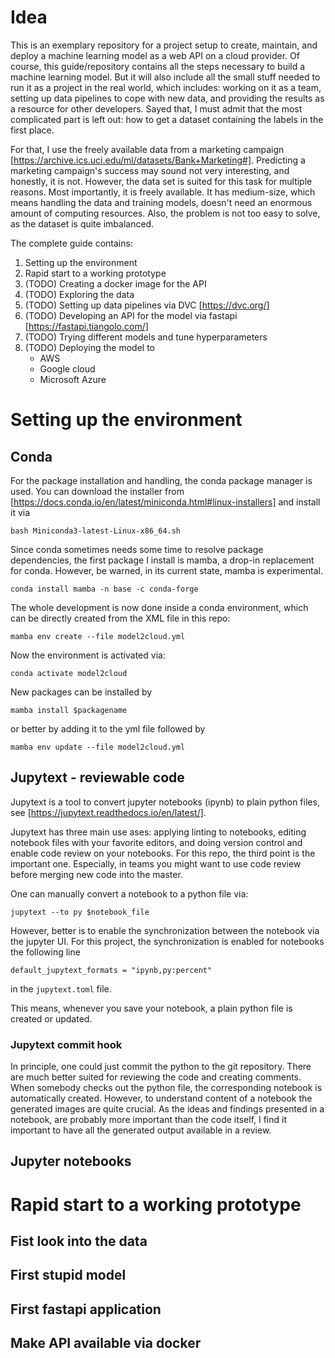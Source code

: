# Idea

This is an exemplary repository for a project setup to create, maintain, and
deploy a machine learning model as a web API on a cloud provider. Of course,
this guide/repository contains all the steps necessary to build a machine
learning model. But it will also include all the small stuff needed to run it
as a project in the real world, which includes: working on it as a team,
setting up data pipelines to cope with new data, and providing the results as a
resource for other developers. Sayed that, I must admit that the most
complicated part is left out: how to get a dataset containing the labels in the
first place.

For that, I use the freely available data from a marketing campaign
[https://archive.ics.uci.edu/ml/datasets/Bank+Marketing#]. Predicting a
marketing campaign's success may sound not very interesting, and honestly, it
is not. However, the data set is suited for this task for multiple
reasons. Most importantly, it is freely available. It has medium-size, which
means handling the data and training models, doesn't need an enormous amount of
computing resources. Also, the problem is not too easy to solve, as the
dataset is quite imbalanced.


The complete guide contains:
1. Setting up the environment
2. Rapid start to a working prototype
7. (TODO) Creating a docker image for the API
3. (TODO) Exploring the data
5. (TODO) Setting up data pipelines via DVC [https://dvc.org/]
6. (TODO) Developing an API for the model via fastapi [https://fastapi.tiangolo.com/]
8. (TODO) Trying different models and tune hyperparameters
9. (TODO) Deploying the model to
    * AWS
    * Google cloud
    * Microsoft Azure


# Setting up the environment

## Conda

For the package installation and handling, the conda package manager is used.
You can download the installer from [https://docs.conda.io/en/latest/miniconda.html#linux-installers] and install it via
```
bash Miniconda3-latest-Linux-x86_64.sh
```

Since conda sometimes needs some time to resolve package dependencies, the
first package I install is mamba, a drop-in replacement for conda. However, be
warned, in its current state, mamba is experimental.
```
conda install mamba -n base -c conda-forge
```

The whole development is now done inside a conda environment, which can be
directly created from the XML file in this repo:
```
mamba env create --file model2cloud.yml
```
Now the environment is activated via:
```
conda activate model2cloud
```

New packages can be installed by
```
mamba install $packagename
```
or better by adding it to the yml file followed by
```
mamba env update --file model2cloud.yml
```

## Jupytext - reviewable code

Jupytext is a tool to convert jupyter notebooks (ipynb) to plain python files,
see [https://jupytext.readthedocs.io/en/latest/].

Jupytext has three main use ases: applying linting to notebooks, editing
notebook files with your favorite editors, and doing version control and enable
code review on your notebooks. For this repo, the third point is the important
one. Especially, in teams you might want to use code review before merging new
code into the master.

One can manually convert a notebook to a python file
via:
```
jupytext --to py $notebook_file
```
However, better is to enable the synchronization between the notebook via the jupyter UI.
For this project, the synchronization is enabled for notebooks the following line
```
default_jupytext_formats = "ipynb,py:percent"
```
in the `jupytext.toml` file.

This means, whenever you save your notebook, a plain python file is created or updated.

### Jupytext commit hook

In principle, one could just commit the python to the git repository. There are
much better suited for reviewing the code and creating comments. When somebody
checks out the python file, the corresponding notebook is automatically
created. However, to understand content of a notebook the generated images are
quite crucial. As the ideas and findings presented in a notebook, are probably
more important than the code itself, I find it important to have all the
generated output available in a review.



## Jupyter notebooks

# Rapid start to a working prototype

## Fist look into the data

## First stupid model

## First fastapi application

## Make API available via docker
